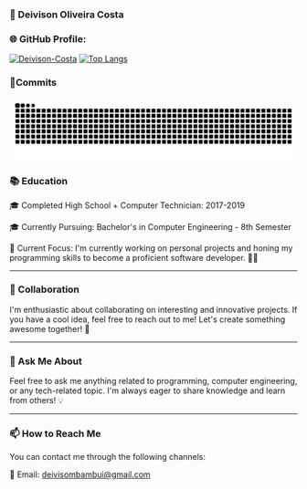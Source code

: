 ### 👤 Deivison Oliveira Costa

### 🌐 GitHub Profile:

[![Deivison-Costa](https://github-readme-stats.vercel.app/api?username=Deivison-Costa&show_icons=true&theme=radical)](https://github.com/Deivison-Costa)
[![Top Langs](https://github-readme-stats.vercel.app/api/top-langs/?username=Deivison-Costa&layout=compact&theme=radical)](https://github.com/Deivison-Costa)

### 📝Commits
![snake gif](https://github.com/Deivison-Costa/Deivison-Costa/blob/output/github-contribution-grid-snake-dark.svg)

### 📚 Education

🎓 Completed High School + Computer Technician: 2017-2019

🎓 Currently Pursuing: Bachelor's in Computer Engineering - 8th Semester

🔭 Current Focus: I'm currently working on personal projects and honing my programming skills to become a proficient software developer. 👨‍💻

---

### 👯 Collaboration

I'm enthusiastic about collaborating on interesting and innovative projects. If you have a cool idea, feel free to reach out to me! Let's create something awesome together! 🤝

---

### 💬 Ask Me About

Feel free to ask me anything related to programming, computer engineering, or any tech-related topic. I'm always eager to share knowledge and learn from others! 💡

---

### 📫 How to Reach Me

You can contact me through the following channels:

📧 Email: deivisombambui@gmail.com
